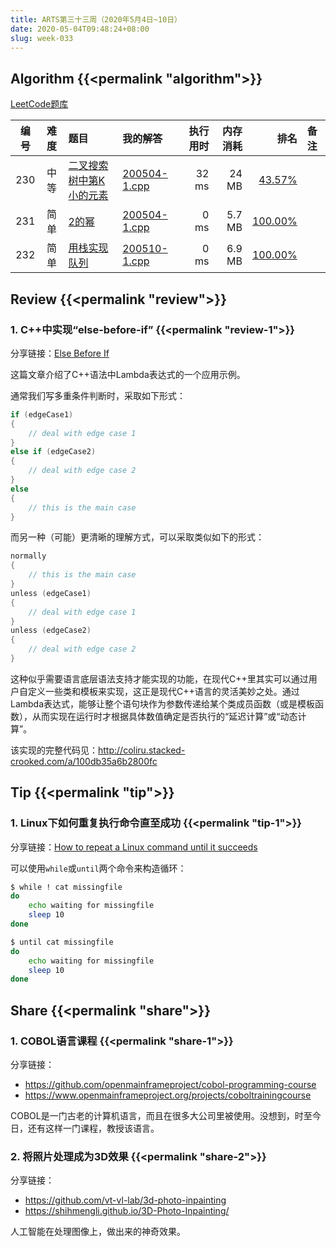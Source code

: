 ```yaml
---
title: ARTS第三十三周（2020年5月4日~10日）
date: 2020-05-04T09:48:24+08:00
slug: week-033
---
```


## Algorithm {{<permalink "algorithm">}}

[LeetCode题库](https://leetcode-cn.com/problemset/all/)

| 编号 | 难度 | 题目 | 我的解答 | 执行用时 | 内存消耗 | 排名 | 备注 |
|:----:|:----:|:-----|:---------|---------:|---------:|-----:|:-----|
| 230 | 中等 | [二叉搜索树中第K小的元素](https://leetcode-cn.com/problems/kth-smallest-element-in-a-bst/) | [200504-1.cpp](https://github.com/yanlinlin82/leetcode/blob/master/00230_kth-smallest-element-in-a-bst/200504-1.cpp) | 32 ms | 24 MB | [43.57%](https://leetcode-cn.com/submissions/detail/67991708/) |  |
| 231 | 简单 | [2的幂](https://leetcode-cn.com/problems/power-of-two/) | [200504-1.cpp](https://github.com/yanlinlin82/leetcode/blob/master/00231_power-of-two/200504-1.cpp) | 0 ms | 5.7 MB | [100.00%](https://leetcode-cn.com/submissions/detail/67992784/) |  |
| 232 | 简单 | [用栈实现队列](https://leetcode-cn.com/problems/implement-queue-using-stacks/) | [200510-1.cpp](https://github.com/yanlinlin82/leetcode/blob/master/00232_implement-queue-using-stacks/200510-1.cpp) | 0 ms | 6.9 MB | [100.00%](https://leetcode-cn.com/submissions/detail/69722139/) |  |

## Review {{<permalink "review">}}

### 1. C++中实现“else-before-if” {{<permalink "review-1">}}

分享链接：[Else Before If](https://www.fluentcpp.com/2020/04/24/else-before-if/)

这篇文章介绍了C++语法中Lambda表达式的一个应用示例。

通常我们写多重条件判断时，采取如下形式：

```cpp
if (edgeCase1)
{
    // deal with edge case 1
}
else if (edgeCase2)
{
    // deal with edge case 2
}
else
{
    // this is the main case
}
```

而另一种（可能）更清晰的理解方式，可以采取类似如下的形式：

```cpp
normally
{
    // this is the main case
}
unless (edgeCase1)
{
    // deal with edge case 1
}
unless (edgeCase2)
{
    // deal with edge case 2
}
```

这种似乎需要语言底层语法支持才能实现的功能，在现代C++里其实可以通过用户自定义一些类和模板来实现，这正是现代C++语言的灵活美妙之处。通过Lambda表达式，能够让整个语句块作为参数传递给某个类成员函数（或是模板函数），从而实现在运行时才根据具体数值确定是否执行的“延迟计算”或“动态计算”。

该实现的完整代码见：<http://coliru.stacked-crooked.com/a/100db35a6b2800fc>

## Tip {{<permalink "tip">}}

### 1. Linux下如何重复执行命令直至成功 {{<permalink "tip-1">}}

分享链接：[How to repeat a Linux command until it succeeds](https://www.networkworld.com/article/3541298/how-to-repeat-a-linux-command-until-it-succeeds.html)

可以使用`while`或`until`两个命令来构造循环：

```sh
$ while ! cat missingfile
do
    echo waiting for missingfile
    sleep 10
done
```

```sh
$ until cat missingfile
do
    echo waiting for missingfile
    sleep 10
done
```

## Share {{<permalink "share">}}

### 1. COBOL语言课程 {{<permalink "share-1">}}

分享链接：

* <https://github.com/openmainframeproject/cobol-programming-course>
* <https://www.openmainframeproject.org/projects/coboltrainingcourse>

COBOL是一门古老的计算机语言，而且在很多大公司里被使用。没想到，时至今日，还有这样一门课程，教授该语言。

### 2. 将照片处理成为3D效果 {{<permalink "share-2">}}

分享链接：

* <https://github.com/vt-vl-lab/3d-photo-inpainting>
* <https://shihmengli.github.io/3D-Photo-Inpainting/>

人工智能在处理图像上，做出来的神奇效果。
